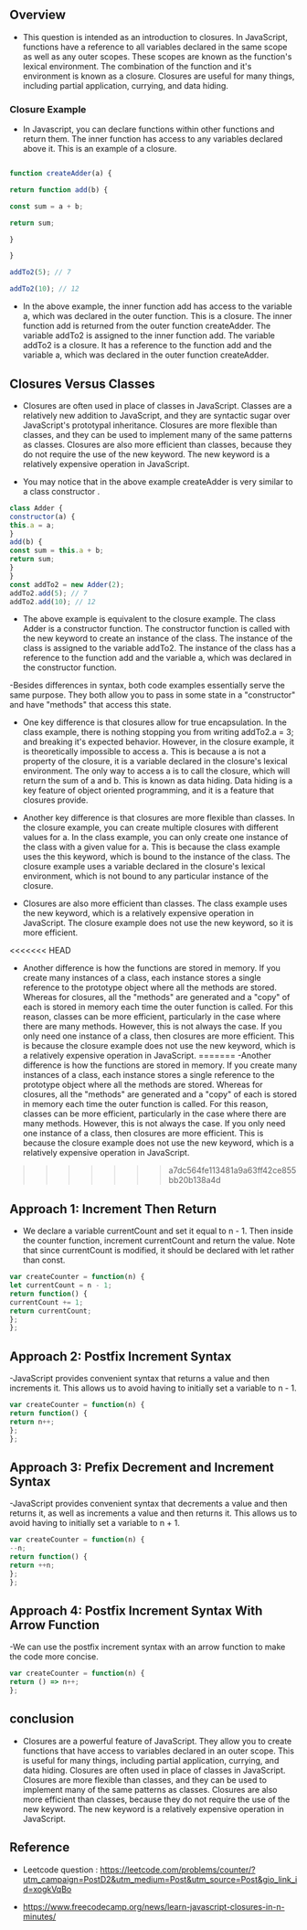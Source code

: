 ## Overview

- This question is intended as an introduction to closures. In JavaScript, functions have a reference to all variables declared in the same scope as well as any outer scopes. These scopes are known as the function's lexical environment. The combination of the function and it's environment is known as a closure. Closures are useful for many things, including partial application, currying, and data hiding.

  

### Closure Example

- In Javascript, you can declare functions within other functions and return them. The inner function has access to any variables declared above it. This is an example of a closure.

  

```javascript

function createAdder(a) {

return function add(b) {

const sum = a + b;

return sum;

}

}

addTo2(5); // 7

addTo2(10); // 12

```

- In the above example, the inner function add has access to the variable a, which was declared in the outer function. This is a closure. The inner function add is returned from the outer function createAdder. The variable addTo2 is assigned to the inner function add. The variable addTo2 is a closure. It has a reference to the function add and the variable a, which was declared in the outer function createAdder.

  

## Closures Versus Classes

- Closures are often used in place of classes in JavaScript. Classes are a relatively new addition to JavaScript, and they are syntactic sugar over JavaScript's prototypal inheritance. Closures are more flexible than classes, and they can be used to implement many of the same patterns as classes. Closures are also more efficient than classes, because they do not require the use of the new keyword. The new keyword is a relatively expensive operation in JavaScript.

- You may notice that in the above example createAdder is very similar to a class constructor .

  

```javascript
class Adder {
constructor(a) {
this.a = a;
}
add(b) {
const sum = this.a + b;
return sum;
}
}
const addTo2 = new Adder(2);
addTo2.add(5); // 7
addTo2.add(10); // 12
```


- The above example is equivalent to the closure example. The class Adder is a constructor function. The constructor function is called with the new keyword to create an instance of the class. The instance of the class is assigned to the variable addTo2. The instance of the class has a reference to the function add and the variable a, which was declared in the constructor function.

-Besides differences in syntax, both code examples essentially serve the same purpose. They both allow you to pass in some state in a "constructor" and have "methods" that access this state.

- One key difference is that closures allow for true encapsulation. In the class example, there is nothing stopping you from writing addTo2.a = 3; and breaking it's expected behavior. However, in the closure example, it is theoretically impossible to access a. This is because a is not a property of the closure, it is a variable declared in the closure's lexical environment. The only way to access a is to call the closure, which will return the sum of a and b. This is known as data hiding. Data hiding is a key feature of object oriented programming, and it is a feature that closures provide.

- Another key difference is that closures are more flexible than classes. In the closure example, you can create multiple closures with different values for a. In the class example, you can only create one instance of the class with a given value for a. This is because the class example uses the this keyword, which is bound to the instance of the class. The closure example uses a variable declared in the closure's lexical environment, which is not bound to any particular instance of the closure.

- Closures are also more efficient than classes. The class example uses the new keyword, which is a relatively expensive operation in JavaScript. The closure example does not use the new keyword, so it is more efficient.

<<<<<<< HEAD
- Another difference is how the functions are stored in memory. If you create many instances of a class, each instance stores a single reference to the prototype object where all the methods are stored. Whereas for closures, all the "methods" are generated and a "copy" of each is stored in memory each time the outer function is called. For this reason, classes can be more efficient, particularly in the case where there are many methods. However, this is not always the case. If you only need one instance of a class, then closures are more efficient. This is because the closure example does not use the new keyword, which is a relatively expensive operation in JavaScript.
=======
-Another difference is how the functions are stored in memory. If you create many instances of a class, each instance stores a single reference to the prototype object where all the methods are stored. Whereas for closures, all the "methods" are generated and a "copy" of each is stored in memory each time the outer function is called. For this reason, classes can be more efficient, particularly in the case where there are many methods. However, this is not always the case. If you only need one instance of a class, then closures are more efficient. This is because the closure example does not use the new keyword, which is a relatively expensive operation in JavaScript.
>>>>>>> a7dc564fe113481a9a63ff42ce855bb20b138a4d

  
  

## Approach 1: Increment Then Return

- We declare a variable currentCount and set it equal to n - 1. Then inside the counter function, increment currentCount and return the value. Note that since currentCount is modified, it should be declared with let rather than const.

  
```javascript
var createCounter = function(n) {
let currentCount = n - 1;
return function() {
currentCount += 1;
return currentCount;
};
};
```

  

## Approach 2: Postfix Increment Syntax

-JavaScript provides convenient syntax that returns a value and then increments it. This allows us to avoid having to initially set a variable to n - 1.

```javascript
var createCounter = function(n) {
return function() {
return n++;
};
};
```

  

## Approach 3: Prefix Decrement and Increment Syntax

-JavaScript provides convenient syntax that decrements a value and then returns it, as well as increments a value and then returns it. This allows us to avoid having to initially set a variable to n + 1.

```javascript
var createCounter = function(n) {
--n;
return function() {
return ++n;
};
};
```

  

## Approach 4: Postfix Increment Syntax With Arrow Function

  

-We can use the postfix increment syntax with an arrow function to make the code more concise.

  

```javascript
var createCounter = function(n) {
return () => n++;
};
```

  
  

## conclusion

- Closures are a powerful feature of JavaScript. They allow you to create functions that have access to variables declared in an outer scope. This is useful for many things, including partial application, currying, and data hiding. Closures are often used in place of classes in JavaScript. Closures are more flexible than classes, and they can be used to implement many of the same patterns as classes. Closures are also more efficient than classes, because they do not require the use of the new keyword. The new keyword is a relatively expensive operation in JavaScript.

  

## Reference

- Leetcode question : https://leetcode.com/problems/counter/?utm_campaign=PostD2&utm_medium=Post&utm_source=Post&gio_link_id=xogkVqBo

- https://www.freecodecamp.org/news/learn-javascript-closures-in-n-minutes/